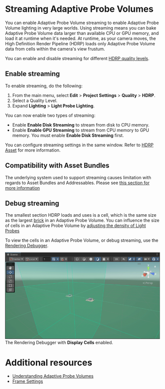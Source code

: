 # Streaming Adaptive Probe Volumes

You can enable Adaptive Probe Volume streaming to enable Adaptive Probe Volume lighting in very large worlds. Using streaming means you can bake Adaptive Probe Volume data larger than available CPU or GPU memory, and load it at runtime when it's needed. At runtime, as your camera moves, the High Definition Render Pipeline (HDRP) loads only Adaptive Probe Volume data from cells within the camera's view frustum.

You can enable and disable streaming for different [HDRP quality levels](quality-settings.md).

## Enable streaming

To enable streaming, do the following:

1. From the main menu, select **Edit** > **Project Settings** > **Quality** > **HDRP**.
2. Select a Quality Level.
3. Expand **Lighting** > **Light Probe Lighting**.

You can now enable two types of streaming:

- Enable **Enable Disk Streaming** to stream from disk to CPU memory.
- Enable **Enable GPU Streaming** to stream from CPU memory to GPU memory. You must enable **Enable Disk Streaming** first.

You can configure streaming settings in the same window. Refer to [HDRP Asset](HDRP-Asset.md#Lighting) for more information.

## Compatibility with Asset Bundles

The underlying system used to support streaming causes limitation with regards to Asset Bundles and Addressables. Please see [this section for more information](probevolumes-inspector-reference.md#probe-volume-limitations-with-asset-bundles-and-addressables)

## Debug streaming

The smallest section HDRP loads and uses is a cell, which is the same size as the largest [brick](probevolumes-concept.md) in an Adaptive Probe Volume. You can influence the size of cells in an Adaptive Probe Volume by [adjusting the density of Light Probes](probevolumes-changedensity.md)

To view the cells in an Adaptive Probe Volume, or debug streaming, use the [Rendering Debugger](rendering-debugger-window-reference.md#probe-volume-panel).

![](Images/probevolumes-debug-displayprobecells.PNG)<br/>
The Rendering Debugger with **Display Cells** enabled.

# Additional resources

* [Understanding Adaptive Probe Volumes](probevolumes-concept.md)
* [Frame Settings](frame-settings-reference.md)
